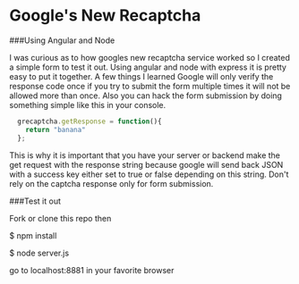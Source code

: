 Google's New Recaptcha
=======================


###Using Angular and Node

I was curious as to how googles new recaptcha service worked so I created a simple form to test it out. Using angular and node with express it is pretty easy to put it together. A few things I learned Google will only verify the response code once if you try to submit the form multiple times it will not be allowed more than once. Also you can hack the form submission by doing something simple like this in your console.

`````javascript
  grecaptcha.getResponse = function(){
    return "banana"
  };
`````
This is why it is important that you have your server or backend make the get request with the response string because google will send back JSON with a success key either set to true or false depending on this string. Don't rely on the captcha response only for form submission.

###Test it out

Fork or clone this repo then

  $ npm install

  $ node server.js

go to localhost:8881 in your favorite browser
